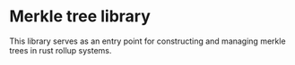 # Merkle tree library

This library serves as an entry point for constructing and managing merkle trees in rust rollup systems.